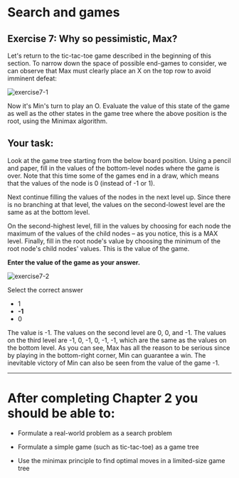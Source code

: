 # Search and games

## Exercise 7: Why so pessimistic, Max? 

Let's return to the tic-tac-toe game described in the beginning of this section. To narrow down the space of possible end-games to consider, we can observe that Max must clearly place an X on the top row to avoid imminent defeat:

![exercise7-1](https://github.com/yodablocks/elementsofai/assets/83685559/9bb7295a-056b-49ec-97be-d98cc2e9c121)

Now it's Min's turn to play an O. Evaluate the value of this state of the game as well as the other states in the game tree where the above position is the root, using the Minimax algorithm.

## Your task:

Look at the game tree starting from the below board position. Using a pencil and paper, fill in the values of the bottom-level nodes where the game is over. Note that this time some of the games end in a draw, which means that the values of the node is 0 (instead of -1 or 1).

Next continue filling the values of the nodes in the next level up. Since there is no branching at that level, the values on the second-lowest level are the same as at the bottom level.

On the second-highest level, fill in the values by choosing for each node the maximum of the values of the child nodes – as you notice, this is a MAX level. Finally, fill in the root node's value by choosing the minimum of the root node's child nodes' values. This is the value of the game.

**Enter the value of the game as your answer.**

![exercise7-2](https://github.com/yodablocks/elementsofai/assets/83685559/cd6cfbd6-6f9a-4f73-864a-460a86bec98e)

Select the correct answer
+ 1
+ **-1**
+ 0

The value is -1. The values on the second level are 0, 0, and -1. The values on the third level are -1, 0, -1, 0, -1, -1, which are the same as the values on the bottom level. As you can see, Max has all the reason to be serious since by playing in the bottom-right corner, Min can guarantee a win. The inevitable victory of Min can also be seen from the value of the game -1.

---

# After completing Chapter 2 you should be able to:

- Formulate a real-world problem as a search problem

- Formulate a simple game (such as tic-tac-toe) as a game tree

- Use the minimax principle to find optimal moves in a limited-size game tree
